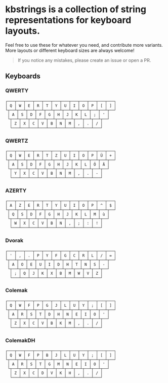 # kbstrings is a collection of string representations for keyboard layouts.

Feel free to use these for whatever you need, and contribute more variants.
More layouts or different keyboard sizes are always welcome!

> If you notice any mistakes, please create an issue or open a PR.

## Keyboards

### QWERTY
```
┌───┬───┬───┬───┬───┬───┬───┬───┬───┬───┬───┬───┐
│ Q │ W │ E │ R │ T │ Y │ U │ I │ O │ P │ [ │ ] │
└┬──┴┬──┴┬──┴┬──┴┬──┴┬──┴┬──┴┬──┴┬──┴┬──┴┬──┴┬──┘
 │ A │ S │ D │ F │ G │ H │ J │ K │ L │ ; │ ' │
 └┬──┴┬──┴┬──┴┬──┴┬──┴┬──┴┬──┴┬──┴┬──┴┬──┴┬──┘
  │ Z │ X │ C │ V │ B │ N │ M │ , │ . │ / │
  └───┴───┴───┴───┴───┴───┴───┴───┴───┴───┘
```

### QWERTZ
```
┌───┬───┬───┬───┬───┬───┬───┬───┬───┬───┬───┬───┐
│ Q │ W │ E │ R │ T │ Z │ U │ I │ O │ P │ Ü │ + │
└┬──┴┬──┴┬──┴┬──┴┬──┴┬──┴┬──┴┬──┴┬──┴┬──┴┬──┴┬──┘
 │ A │ S │ D │ F │ G │ H │ J │ K │ L │ Ö │ Ä │
 └┬──┴┬──┴┬──┴┬──┴┬──┴┬──┴┬──┴┬──┴┬──┴┬──┴┬──┘
  │ Y │ X │ C │ V │ B │ N │ M │ , │ . │ - │
  └───┴───┴───┴───┴───┴───┴───┴───┴───┴───┘
```

### AZERTY
```
┌───┬───┬───┬───┬───┬───┬───┬───┬───┬───┬───┬───┐
│ A │ Z │ E │ R │ T │ Y │ U │ I │ O │ P │ ^ │ $ │
└┬──┴┬──┴┬──┴┬──┴┬──┴┬──┴┬──┴┬──┴┬──┴┬──┴┬──┴┬──┘
 │ Q │ S │ D │ F │ G │ H │ J │ K │ L │ M │ ù │
 └┬──┴┬──┴┬──┴┬──┴┬──┴┬──┴┬──┴┬──┴┬──┴┬──┴┬──┘
  │ W │ X │ C │ V │ B │ N │ , │ ; │ : │ ! │
  └───┴───┴───┴───┴───┴───┴───┴───┴───┴───┘
```

### Dvorak
```
┌───┬───┬───┬───┬───┬───┬───┬───┬───┬───┬───┬───┐
│ ' │ , │ . │ P │ Y │ F │ G │ C │ R │ L │ / │ = │
└┬──┴┬──┴┬──┴┬──┴┬──┴┬──┴┬──┴┬──┴┬──┴┬──┴┬──┴┬──┘
 │ A │ O │ E │ U │ I │ D │ H │ T │ N │ S │ - │
 └┬──┴┬──┴┬──┴┬──┴┬──┴┬──┴┬──┴┬──┴┬──┴┬──┴┬──┘
  │ ; │ Q │ J │ K │ X │ B │ M │ W │ V │ Z │
  └───┴───┴───┴───┴───┴───┴───┴───┴───┴───┘
```

### Colemak
```
┌───┬───┬───┬───┬───┬───┬───┬───┬───┬───┬───┬───┐
│ Q │ W │ F │ P │ G │ J │ L │ U │ Y │ ; │ [ │ ] │
└┬──┴┬──┴┬──┴┬──┴┬──┴┬──┴┬──┴┬──┴┬──┴┬──┴┬──┴┬──┘
 │ A │ R │ S │ T │ D │ H │ N │ E │ I │ O │ ' │
 └┬──┴┬──┴┬──┴┬──┴┬──┴┬──┴┬──┴┬──┴┬──┴┬──┴┬──┘
  │ Z │ X │ C │ V │ B │ K │ M │ , │ . │ / │
  └───┴───┴───┴───┴───┴───┴───┴───┴───┴───┘
```

### ColemakDH
```
┌───┬───┬───┬───┬───┬───┬───┬───┬───┬───┬───┬───┐
│ Q │ W │ F │ P │ B │ J │ L │ U │ Y │ ; │ [ │ ] │
└┬──┴┬──┴┬──┴┬──┴┬──┴┬──┴┬──┴┬──┴┬──┴┬──┴┬──┴┬──┘
 │ A │ R │ S │ T │ G │ M │ N │ E │ I │ O │ ' │
 └┬──┴┬──┴┬──┴┬──┴┬──┴┬──┴┬──┴┬──┴┬──┴┬──┴┬──┘
  │ Z │ X │ C │ D │ V │ K │ H │ , │ . │ / │
  └───┴───┴───┴───┴───┴───┴───┴───┴───┴───┘
```
